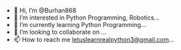 - 👋 Hi, I’m @Burhan868
- 👀 I’m interested in Python Programming, Robotics...
- 🌱 I’m currently learning Python Programming...
- 💞️ I’m looking to collaborate on ...
- 📫 How to reach me letuslearnrealpython3@gmail.com...

<!---
Burhan868/Burhan868 is a ✨ special ✨ repository because its `README.md` (this file) appears on your GitHub profile.
You can click the Preview link to take a look at your changes.
--->
